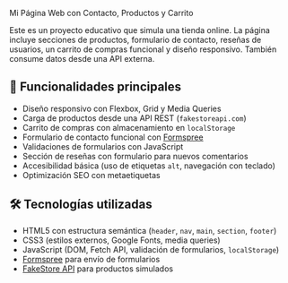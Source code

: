 Mi Página Web con Contacto, Productos y Carrito

Este es un proyecto educativo que simula una tienda online. La página incluye secciones de productos, formulario de contacto, reseñas de usuarios, un carrito de compras funcional y diseño responsivo. También consume datos desde una API externa.

## 🚀 Funcionalidades principales

- Diseño responsivo con Flexbox, Grid y Media Queries
- Carga de productos desde una API REST (`fakestoreapi.com`)
- Carrito de compras con almacenamiento en `localStorage`
- Formulario de contacto funcional con [Formspree](https://formspree.io)
- Validaciones de formularios con JavaScript
- Sección de reseñas con formulario para nuevos comentarios
- Accesibilidad básica (uso de etiquetas `alt`, navegación con teclado)
- Optimización SEO con metaetiquetas

## 🛠️ Tecnologías utilizadas

- HTML5 con estructura semántica (`header`, `nav`, `main`, `section`, `footer`)
- CSS3 (estilos externos, Google Fonts, media queries)
- JavaScript (DOM, Fetch API, validación de formularios, `localStorage`)
- [Formspree](https://formspree.io) para envío de formularios
- [FakeStore API](https://fakestoreapi.com) para productos simulados
